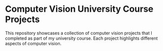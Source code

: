 # Computer Vision University Course Projects
This repository showcases a collection of computer vision projects that I completed as part of my university course. Each project highlights different aspects of computer vision.



